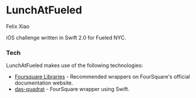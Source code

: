 # LunchAtFueled

Felix Xiao

iOS challenge written in Swift 2.0 for Fueled NYC.

### Tech

LunchAtFueled makes use of the following technologies:
* [Foursquare Libraries] - Recommended wrappers on FourSquare's official documentation website.
* [das-quadrat] - FourSquare wrapper using Swift. 



[das-quadrat]: <https://github.com/Constantine-Fry/das-quadrat>
[Foursquare Libraries]: <https://developer.foursquare.com/resources/libraries>

